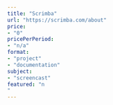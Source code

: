 ```yaml
---
title: "Scrimba"
url: "https://scrimba.com/about"
price: 
- "0"
pricePerPeriod: 
- "n/a"
format: 
- "project"
- "documentation"
subject: 
- "screencast"
featured: "n"
---
```

